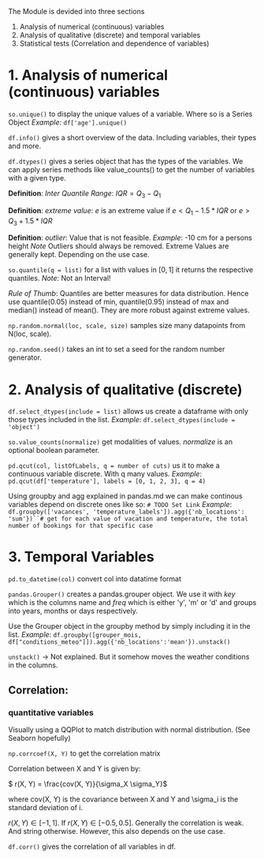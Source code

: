 The Module is devided into three sections
1. Analysis of numerical (continuous) variables
2. Analysis of qualitative (discrete) and temporal variables
3. Statistical tests (Correlation and dependence of variables)

# 1. Analysis of numerical (continuous) variables

`so.unique()` to display the unique values of a variable. Where so is a Series Object
*Example:* `df['age'].unique()`

`df.info()` gives a short overview of the data. Including variables, their types and more. 

`df.dtypes()` gives a series object that has the types of the variables. We can apply series methods like value_counts() to get the number of variables with a given type.

**Definition**: *Inter Quantile Range*:  $IQR = Q_3 - Q_1$ 

**Definition**: *extreme value*:  $e$ is an extreme value if $e <  Q_1 - 1.5 * IQR$ or $e >  Q_3 + 1.5 * IQR$

**Definition**: *outlier*: Value that is not feasible. *Example*: -10 cm for a persons height
*Note* Outliers should always be removed. Extreme Values are generally kept. Depending on the use case. 

`so.quantile(q = list)` for a list with values in $[0, 1]$ it returns the respective quantiles.
*Note*: Not an Interval!

*Rule of Thumb*: Quantiles are better measures for data distribution. Hence use quantile(0.05) instead of min, quantile(0.95) instead of max and median() instead of mean(). They are more robust against extreme values. 

`np.random.normal(loc, scale, size)` samples size many datapoints from N(loc, scale). 

`np.random.seed()` takes an int to set a seed for the random number generator. 


# 2. Analysis of qualitative (discrete)

`df.select_dtypes(include = list)` allows us create a dataframe with only those types included in the list.
*Example*: `df.select_dtypes(include = 'object')`

`so.value_counts(normalize)` get modalities of values. 
*normalize* is an optional boolean parameter.

`pd.qcut(col, listOfLabels, q = number of cuts)` us it to make a continuous variable discrete. With q many values. 
*Example*: `pd.qcut(df['temperature'], labels = [0, 1, 2, 3], q = 4)`

Using groupby and agg explained in pandas.md we can make continous variables depend on discrete ones like so: `# TODO Set Link`
*Example*: `df.groupby(['vacances', 'temperature_labels']).agg({'nb_locations': 'sum'})``# get for each value of vacation and temperature, the total number of bookings for that specific case`

# 3. Temporal Variables

`pd.to_datetime(col)` convert col into datatime format

`pandas.Grouper()` creates a pandas.grouper object. We use it with *key* which is the columns name and *freq* which is either 'y', 'm' or 'd' and groups into years, months or days respectively. 

Use the Grouper object in the groupby method by simply including it in the list. 
*Example*: `df.groupby([grouper_mois, df["conditions_meteo"]]).agg({'nb_locations':'mean'}).unstack()`

`unstack()` -> Not explained. But it somehow moves the weather conditions in the columns. 
## Correlation:

### quantitative variables

Visually using a QQPlot to match distribution with normal distribution. (See Seaborn hopefully)

`np.corrcoef(X, Y)` to get the correlation matrix

Correlation between X and Y is given by: 

$ r(X, Y) = \frac{cov(X, Y)}{\sigma_X \sigma_Y}$

where cov(X, Y) is the covariance between X and Y and \sigma_i is the standard deviation of i. 

$r(X, Y) \in [-1, 1]$. If $r(X, Y) \in [-0.5, 0.5]$. Generally the correlation is weak. And string otherwise. However, this also depends on the use case. 

`df.corr()` gives the correlation of all variables in df. 


